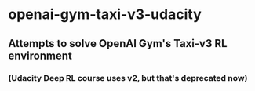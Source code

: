 # openai-gym-taxi-v3-udacity

## Attempts to solve OpenAI Gym's Taxi-v3 RL environment
### (Udacity Deep RL course uses v2, but that's deprecated now)


